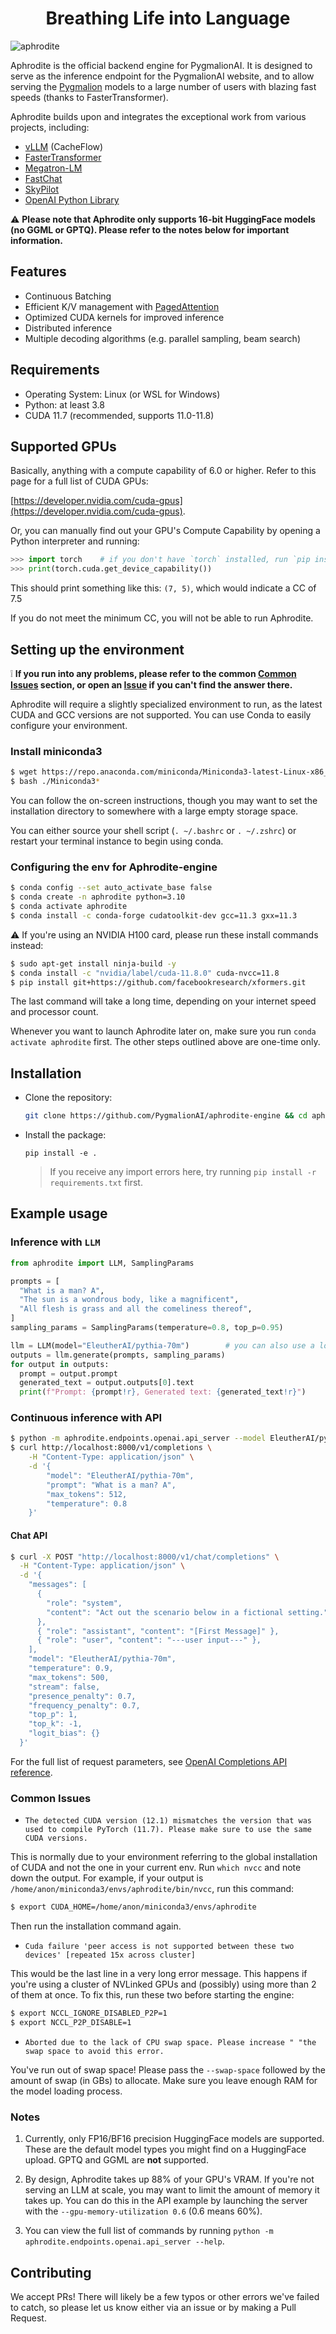 <h1 align="center">
Breathing Life into Language
</h1>


![aphrodite](./assets/aphrodite.png)

Aphrodite is the official backend engine for PygmalionAI. It is designed to serve as the inference endpoint for the PygmalionAI website, and to allow serving the [Pygmalion](https://huggingface.co/PygmalionAI) models to a large number of users with blazing fast speeds (thanks to FasterTransformer). 

Aphrodite builds upon and integrates the exceptional work from various projects, including:


- [vLLM](https://github.com/vllm-project/vllm) (CacheFlow)
- [FasterTransformer](https://github.com/NVIDIA/FasterTransformer)
- [Megatron-LM](https://github.com/NVIDIA/Megatron-LM)
- [FastChat](https://github.com/lm-sys/FastChat)
- [SkyPilot](https://github.com/skypilot-org/skypilot)
- [OpenAI Python Library](https://github.com/openai/openai-python)

:warning:
**Please note that Aphrodite only supports 16-bit HuggingFace models (no GGML or GPTQ). Please refer to the notes below for important information.**

## Features

- Continuous Batching
- Efficient K/V management with [PagedAttention](./aphrodite/modeling/layers/attention.py)
- Optimized CUDA kernels for improved inference
- Distributed inference
- Multiple decoding algorithms (e.g. parallel sampling, beam search)


## Requirements

- Operating System: Linux (or WSL for Windows)
- Python: at least 3.8
- CUDA 11.7 (recommended, supports 11.0-11.8)

## Supported GPUs

Basically, anything with a compute capability of 6.0 or higher. Refer to this page for a full list of CUDA GPUs:

[https://developer.nvidia.com/cuda-gpus](https://developer.nvidia.com/cuda-gpus).


Or, you can manually find out your GPU's Compute Capability by opening a Python interpreter and running:
```py
>>> import torch    # if you don't have `torch` installed, run `pip install torch` first
>>> print(torch.cuda.get_device_capability())
```
This should print something like this: `(7, 5)`, which would indicate a CC of 7.5

If you do not meet the minimum CC, you will not be able to run Aphrodite.

## Setting up the environment
:grey_exclamation:
**If you run into any problems, please refer to the common [Common Issues](#common-issues) section, or open an [Issue](https://github.com/PygmalionAI/aphrodite-engine/issues) if you can't find the answer there.**

Aphrodite will require a slightly specialized environment to run, as the latest CUDA and GCC versions are not supported. You can use Conda to easily configure your environment.

### Install miniconda3

```sh
$ wget https://repo.anaconda.com/miniconda/Miniconda3-latest-Linux-x86_64.sh
$ bash ./Miniconda3*
```
You can follow the on-screen instructions, though you may want to set the installation directory to somewhere with a large empty storage space.

You can either source your shell script (`. ~/.bashrc` or `. ~/.zshrc`) or restart your terminal instance to begin using conda.

### Configuring the env for Aphrodite-engine
```sh
$ conda config --set auto_activate_base false
$ conda create -n aphrodite python=3.10
$ conda activate aphrodite
$ conda install -c conda-forge cudatoolkit-dev gcc=11.3 gxx=11.3
```
:warning: If you're using an NVIDIA H100 card, please run these install commands instead:
```sh
$ sudo apt-get install ninja-build -y
$ conda install -c "nvidia/label/cuda-11.8.0" cuda-nvcc=11.8
$ pip install git+https://github.com/facebookresearch/xformers.git
```

The last command will take a long time, depending on your internet speed and processor count.

Whenever you want to launch Aphrodite later on, make sure you run `conda activate aphrodite` first. The other steps outlined above are one-time only.

## Installation
- Clone the repository:
  ```sh
  git clone https://github.com/PygmalionAI/aphrodite-engine && cd aphrodite-engine
  ```
- Install the package:
  ```
  pip install -e .
  ```
  > If you receive any import errors here, try running `pip install -r requirements.txt` first.


## Example usage

### Inference with `LLM`
  ```py
  from aphrodite import LLM, SamplingParams

  prompts = [
    "What is a man? A",
    "The sun is a wondrous body, like a magnificent",
    "All flesh is grass and all the comeliness thereof",
  ]
  sampling_params = SamplingParams(temperature=0.8, top_p=0.95)

  llm = LLM(model="EleutherAI/pythia-70m")        # you can also use a local directory path
  outputs = llm.generate(prompts, sampling_params)
  for output in outputs:
    prompt = output.prompt
    generated_text = output.outputs[0].text
    print(f"Prompt: {prompt!r}, Generated text: {generated_text!r}")
  ```

### Continuous inference with API
```sh
$ python -m aphrodite.endpoints.openai.api_server --model EleutherAI/pythia-70m
$ curl http://localhost:8000/v1/completions \
    -H "Content-Type: application/json" \
    -d '{
        "model": "EleutherAI/pythia-70m",
        "prompt": "What is a man? A",
        "max_tokens": 512,
        "temperature": 0.8
    }'
```

#### Chat API
```sh
$ curl -X POST "http://localhost:8000/v1/chat/completions" \
  -H "Content-Type: application/json" \
  -d '{
    "messages": [
      {
        "role": "system",
        "content": "Act out the scenario below in a fictional setting."
      },
      { "role": "assistant", "content": "[First Message]" },
      { "role": "user", "content": "---user input---" },
    ],
    "model": "EleutherAI/pythia-70m",
    "temperature": 0.9,
    "max_tokens": 500,
    "stream": false,
    "presence_penalty": 0.7,
    "frequency_penalty": 0.7,
    "top_p": 1,
    "top_k": -1,
    "logit_bias": {}
  }'
```
For the full list of request parameters, see [OpenAI Completions API reference](https://platform.openai.com/docs/api-reference/completions).

### Common Issues
- `The detected CUDA version (12.1) mismatches the version that was used to compile
      PyTorch (11.7). Please make sure to use the same CUDA versions.`

This is normally due to your environment referring to the global installation of CUDA and not the one in your current env. Run `which nvcc` and note down the output. For example, if your output is `/home/anon/miniconda3/envs/aphrodite/bin/nvcc`, run this command:
```sh
$ export CUDA_HOME=/home/anon/miniconda3/envs/aphrodite
```

Then run the installation command again.

- `Cuda failure 'peer access is not supported between these two devices' [repeated 15x across cluster]`

  
This would be the last line in a very long error message. This happens if you're using a cluster of NVLinked GPUs and (possibly) using more than 2 of them at once. To fix this, run these two before starting the engine:

```sh
$ export NCCL_IGNORE_DISABLED_P2P=1
$ export NCCL_P2P_DISABLE=1
```

- `Aborted due to the lack of CPU swap space. Please increase "
                "the swap space to avoid this error.`

You've run out of swap space! Please pass the `--swap-space` followed by the amount of swap (in GBs) to allocate. Make sure you leave enough RAM for the model loading process.
### Notes

1. Currently, only FP16/BF16 precision HuggingFace models are supported. These are the default model types you might find on a HuggingFace upload. GPTQ and GGML are **not** supported.

2. By design, Aphrodite takes up 88% of your GPU's VRAM. If you're not serving an LLM at scale, you may want to limit the amount of memory it takes up. You can do this in the API example by launching the server with the `--gpu-memory-utilization 0.6` (0.6 means 60%).

3. You can view the full list of commands by running `python -m aphrodite.endpoints.openai.api_server --help`.

## Contributing
We accept PRs! There will likely be a few typos or other errors we've failed to catch, so please let us know either via an issue or by making a Pull Request.
